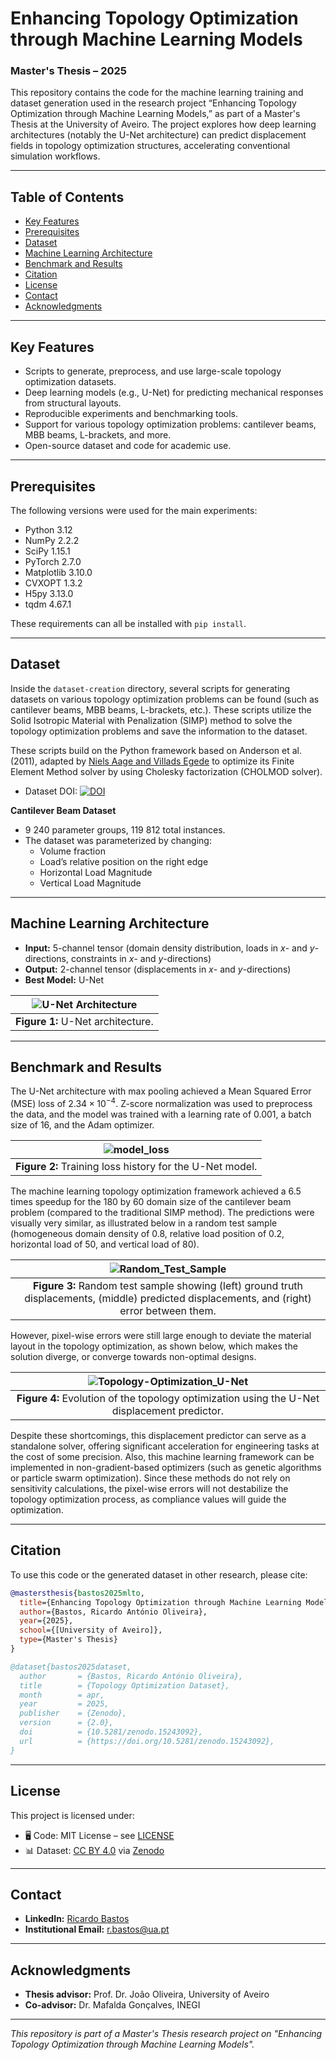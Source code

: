 # Enhancing Topology Optimization through Machine Learning Models
### Master's Thesis – 2025

This repository contains the code for the machine learning training and dataset generation used in the research project “Enhancing Topology Optimization through Machine Learning Models,” as part of a Master's Thesis at the University of Aveiro. The project explores how deep learning architectures (notably the U-Net architecture) can predict displacement fields in topology optimization structures, accelerating conventional simulation workflows.

---

## Table of Contents
- [Key Features](#key-features)
- [Prerequisites](#prerequisites)
- [Dataset](#dataset)
- [Machine Learning Architecture](#machine-learning-architecture)
- [Benchmark and Results](#benchmark-and-results)
- [Citation](#citation)
- [License](#license)
- [Contact](#contact)
- [Acknowledgments](#acknowledgments)

---

## Key Features

- Scripts to generate, preprocess, and use large-scale topology optimization datasets.
- Deep learning models (e.g., U-Net) for predicting mechanical responses from structural layouts.
- Reproducible experiments and benchmarking tools.
- Support for various topology optimization problems: cantilever beams, MBB beams, L-brackets, and more.
- Open-source dataset and code for academic use.

---

## Prerequisites

The following versions were used for the main experiments:
- Python 3.12
- NumPy 2.2.2
- SciPy 1.15.1
- PyTorch 2.7.0
- Matplotlib 3.10.0
- CVXOPT 1.3.2
- H5py 3.13.0
- tqdm 4.67.1

These requirements can all be installed with `pip install`.

---

## Dataset

Inside the `dataset-creation` directory, several scripts for generating datasets on various topology optimization problems can be found (such as cantilever beams, MBB beams, L-brackets, etc.). These scripts utilize the Solid Isotropic Material with Penalization (SIMP) method to solve the topology optimization problems and save the information to the dataset.

These scripts build on the Python framework based on Anderson et al. (2011), adapted by [Niels Aage and Villads Egede](https://www.topopt.mek.dtu.dk/apps-and-software/topology-optimization-in-python) to optimize its Finite Element Method solver by using Cholesky factorization (CHOLMOD solver).

- Dataset DOI: [![DOI](https://zenodo.org/badge/DOI/10.5281/zenodo.15243092.svg)](https://doi.org/10.5281/zenodo.15243092)

**Cantilever Beam Dataset**  
- 9 240 parameter groups, 119 812 total instances.
- The dataset was parameterized by changing:
  - Volume fraction
  - Load’s relative position on the right edge
  - Horizontal Load Magnitude
  - Vertical Load Magnitude

---

## Machine Learning Architecture

- **Input:** 5-channel tensor (domain density distribution, loads in _x_- and _y_-directions, constraints in _x_- and _y_-directions)
- **Output:** 2-channel tensor (displacements in _x_- and _y_-directions)
- **Best Model:** U-Net

|![U-Net Architecture](https://github.com/user-attachments/assets/055f8e10-5bfd-4da0-a131-907a5ad09fbd)|
|:--:|
| **Figure 1:** U-Net architecture.|

---

## Benchmark and Results

The U-Net architecture with max pooling achieved a Mean Squared Error (MSE) loss of $2.34 \times 10^{−4}$. Z-score normalization was used to preprocess the data, and the model was trained with a learning rate of 0.001, a batch size of 16, and the Adam optimizer.

|![model_loss](https://github.com/user-attachments/assets/e2a791d2-4c89-41e9-9c48-3b7ce4ae0293)|
|:--:|
| **Figure 2:** Training loss history for the U-Net model.|

The machine learning topology optimization framework achieved a 6.5 times speedup for the 180 by 60 domain size of the cantilever beam problem (compared to the traditional SIMP method). The predictions were visually very similar, as illustrated below in a random test sample (homogeneous domain density of 0.8, relative load position of 0.2, horizontal load of 50, and vertical load of 80).

|![Random_Test_Sample](https://github.com/user-attachments/assets/f5612043-9894-40de-af0a-944ea3c26fa3)|
|:--:|
| **Figure 3:** Random test sample showing (left) ground truth displacements, (middle) predicted displacements, and (right) error between them.|

However, pixel-wise errors were still large enough to deviate the material layout in the topology optimization, as shown below, which makes the solution diverge, or converge towards non-optimal designs.

|![Topology-Optimization_U-Net](https://github.com/user-attachments/assets/0f1117c6-3332-4676-89a4-dbd4bff7f951)|
|:--:|
| **Figure 4:** Evolution of the topology optimization using the U-Net displacement predictor.|

Despite these shortcomings, this displacement predictor can serve as a standalone solver, offering significant acceleration for engineering tasks at the cost of some precision. Also, this machine learning framework can be implemented in non-gradient-based optimizers (such as genetic algorithms or particle swarm optimization). Since these methods do not rely on sensitivity calculations, the pixel-wise errors will not destabilize the topology optimization process, as compliance values will guide the optimization.


---

## Citation

To use this code or the generated dataset in other research, please cite:

```bibtex
@mastersthesis{bastos2025mlto,
  title={Enhancing Topology Optimization through Machine Learning Models},
  author={Bastos, Ricardo António Oliveira},
  year={2025},
  school={[University of Aveiro]},
  type={Master's Thesis}
}

@dataset{bastos2025dataset,
  author       = {Bastos, Ricardo António Oliveira},
  title        = {Topology Optimization Dataset},
  month        = apr,
  year         = 2025,
  publisher    = {Zenodo},
  version      = {2.0},
  doi          = {10.5281/zenodo.15243092},
  url          = {https://doi.org/10.5281/zenodo.15243092},
}
```

---

## License

This project is licensed under:
- 🖥️ Code: MIT License – see [LICENSE](./LICENSE)
- 📊 Dataset: [CC BY 4.0](https://creativecommons.org/licenses/by/4.0/) via [Zenodo](https://zenodo.org/records/15243092)

---

## Contact

- **LinkedIn:** [Ricardo Bastos](https://www.linkedin.com/in/ricardo-bastos-rantonio/)
- **Institutional Email:** [r.bastos@ua.pt](mailto:r.bastos@ua.pt)

---

## Acknowledgments

- **Thesis advisor:** Prof. Dr. João Oliveira, University of Aveiro
- **Co-advisor:** Dr. Mafalda Gonçalves, INEGI

---
*This repository is part of a Master's Thesis research project on "Enhancing Topology Optimization through Machine Learning Models".*
